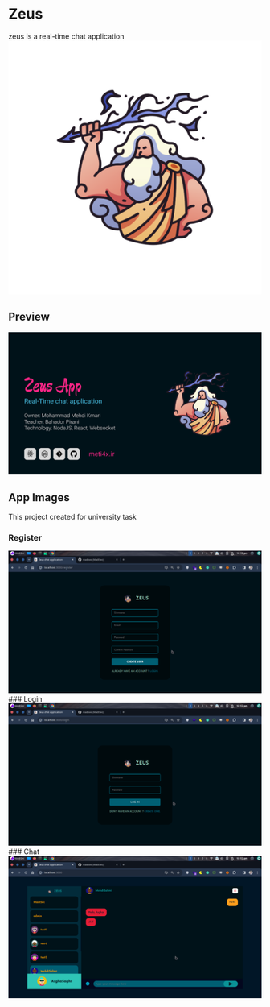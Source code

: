 <style>
  #id{
    align-items: center;
    height: 200px;
    width: 200px;
</style>
# Zeus 
zeus is a real-time chat application
<img id="logo" src="./images/Logo.png">
## Preview
<img src="./images/Overview.png">

## App Images
This project created for university task
### Register
<img src="./images/Register.png">
### Login
<img src="./images/Login.png">
### Chat
<img src="./images/ChatPage.png">
